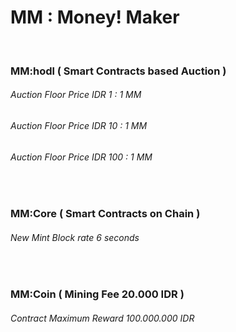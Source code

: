 #   MM : Money! Maker


<br />


###   MM:hodl ( Smart Contracts based Auction )
######  Auction Floor Price IDR 1 : 1 MM
######  Auction Floor Price IDR 10 : 1 MM
######  Auction Floor Price IDR 100 : 1 MM


<br />


###   MM:Core ( Smart Contracts on Chain )
######  New Mint Block rate 6 seconds


<br />


###   MM:Coin ( Mining Fee 20.000 IDR ) 
######  Contract Maximum Reward 100.000.000 IDR
